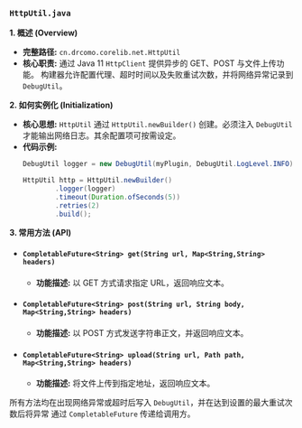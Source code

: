 ### `HttpUtil.java`

**1. 概述 (Overview)**

  * **完整路径:** `cn.drcomo.corelib.net.HttpUtil`
  * **核心职责:** 通过 Java 11 `HttpClient` 提供异步的 GET、POST 与文件上传功能。
    构建器允许配置代理、超时时间以及失败重试次数，并将网络异常记录到 `DebugUtil`。

**2. 如何实例化 (Initialization)**

  * **核心思想:** `HttpUtil` 通过 `HttpUtil.newBuilder()` 创建。必须注入 `DebugUtil`
    才能输出网络日志。其余配置项可按需设定。
  * **代码示例:**
    ```java
    DebugUtil logger = new DebugUtil(myPlugin, DebugUtil.LogLevel.INFO);

    HttpUtil http = HttpUtil.newBuilder()
            .logger(logger)
            .timeout(Duration.ofSeconds(5))
            .retries(2)
            .build();
    ```

**3. 常用方法 (API)**

  * #### `CompletableFuture<String> get(String url, Map<String,String> headers)`

      * **功能描述:** 以 GET 方式请求指定 URL，返回响应文本。
  * #### `CompletableFuture<String> post(String url, String body, Map<String,String> headers)`

      * **功能描述:** 以 POST 方式发送字符串正文，并返回响应文本。
  * #### `CompletableFuture<String> upload(String url, Path path, Map<String,String> headers)`

      * **功能描述:** 将文件上传到指定地址，返回响应文本。

所有方法均在出现网络异常或超时后写入 `DebugUtil`，并在达到设置的最大重试次数后将异常
通过 `CompletableFuture` 传递给调用方。
